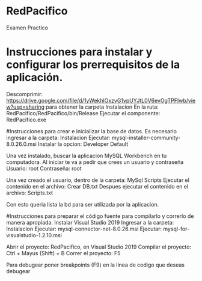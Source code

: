 # RedPacifico
Examen Practico

# Instrucciones para instalar y configurar los prerrequisitos de la aplicación.
Descomprimir: https://drive.google.com/file/d/1yWekhlOxzvG1vpUYJtL0V6evOgTPFIwb/view?usp=sharing para obtener la carpeta Instalacion
En la ruta: RedPacifico/RedPacifico/bin/Release
Ejecutar el componente: RedPacifico.exe

#Instrucciones para crear e inicializar la base de datos.
Es necesario ingresar a la carpeta: Instalacion
Ejecutar: mysql-installer-community-8.0.26.0.msi
Instalar la opcion: Developer Default

Una vez instalado, buscar la aplicacion MySQL Workbench en tu computadora.
Al iniciar te va a pedir que crees un usuario y contraseña
Usuario: root
Contraseña: root

Una vez creado el usuario, dentro de la carpeta: MySql Scripts
Ejecutar el contenido en el archivo: Crear DB.txt
Despues ejecutar el contenido en el archivo: Scripts.txt

Con esto queria lista la bd para ser utilizada por la aplicacion.

#Instrucciones para preparar el código fuente para compilarlo y correrlo de manera apropiada.
Instalar Visual Studio 2019
Ingresar a la carpeta: Instalacion
Ejecutar: mysql-connector-net-8.0.26.msi
Ejecutar: mysql-for-visualstudio-1.2.10.msi

Abrir el proyecto: RedPacifico, en Visual Studio 2019
Compilar el proyecto: Ctrl + Mayus (Shift) + B
Correr el proyecto: F5

Para debugear poner breakpoints (F9) en la linea de codigo que deseas debugear
